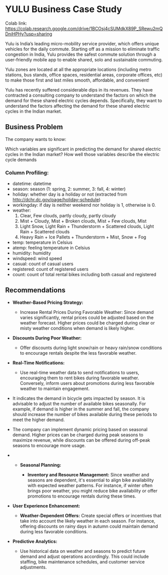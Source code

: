 # **YULU Business Case Study**

Colab link: https://colab.research.google.com/drive/1BCOsj4cSUMdkX89P_SRewu2mQDniHPHy?usp=sharing

Yulu is India’s leading micro-mobility service provider, which offers unique vehicles for the daily commute. Starting off as a mission to eliminate traffic congestion in India, Yulu provides the safest commute solution through a user-friendly mobile app to enable shared, solo and sustainable commuting.

Yulu zones are located at all the appropriate locations (including metro stations, bus stands, office spaces, residential areas, corporate offices, etc) to make those first and last miles smooth, affordable, and convenient!

Yulu has recently suffered considerable dips in its revenues. They have contracted a consulting company to understand the factors on which the demand for these shared electric cycles depends. Specifically, they want to understand the factors affecting the demand for these shared electric cycles in the Indian market.

## **Business Problem**

The company wants to know:

Which variables are significant in predicting the demand for shared electric cycles in the Indian market?
How well those variables describe the electric cycle demands

### **Column Profiling:**

- datetime: datetime
- season: season (1: spring, 2: summer, 3: fall, 4: winter)
- holiday: whether day is a holiday or not (extracted from http://dchr.dc.gov/page/holiday-schedule)
- workingday: if day is neither weekend nor holiday is 1, otherwise is 0.
- weather:
    1. Clear, Few clouds, partly cloudy, partly cloudy
    2. Mist + Cloudy, Mist + Broken clouds, Mist + Few clouds, Mist
    3. Light Snow, Light Rain + Thunderstorm + Scattered clouds, Light Rain + Scattered clouds
    4. Heavy Rain + Ice Pallets + Thunderstorm + Mist, Snow + Fog
- temp: temperature in Celsius
- atemp: feeling temperature in Celsius
- humidity: humidity
- windspeed: wind speed
- casual: count of casual users
- registered: count of registered users
- count: count of total rental bikes including both casual and registered

## **Recommendations**

- **Weather-Based Pricing Strategy:**

    - Increase Rental Prices During Favorable Weather: Since demand varies significantly, rental prices could be adjusted based on the weather forecast. Higher prices could be charged during clear or misty weather conditions when demand is likely higher.
- **Discounts During Poor Weather:**
    - Offer discounts during light snow/rain or heavy rain/snow conditions to encourage rentals despite the less favorable weather.

- **Real-Time Notifications:**
    - Use real-time weather data to send notifications to users, encouraging them to rent bikes during favorable weather. Conversely, inform users about promotions during less favorable weather to maintain engagement.

- It indicates the demand in bicycle gets impacted by season. It is advisable to adjust the number of available bikes seasonally. For example, if demand is higher in the summer and fall, the company should increase the number of bikes available during these periods to meet the higher demand.
- The company can implement dynamic pricing based on seasonal demand. Higher prices can be charged during peak seasons to maximize revenue, while discounts can be offered during off-peak seasons to encourage more usage.

- - **Seasonal Planning:**

    - **Inventory and Resource Management:** Since weather and seasons are dependent, it's essential to align bike availability with expected weather patterns. For instance, if winter often brings poor weather, you might reduce bike availability or offer promotions to encourage rentals during these times.
- **User Experience Enhancement:**

    - **Weather-Dependent Offers:** Create special offers or incentives that take into account the likely weather in each season. For instance, offering discounts on rainy days in autumn could maintain demand during less favorable conditions.
- **Predictive Analytics:**
    - Use historical data on weather and seasons to predict future demand and adjust operations accordingly. This could include staffing, bike maintenance schedules, and customer service adjustments.
